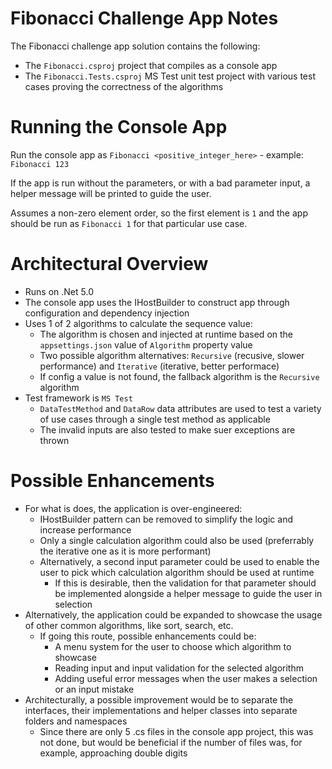 # Fibonacci Challenge App Notes

The Fibonacci challenge app solution contains the following:
- The `Fibonacci.csproj` project that compiles as a console app
- The `Fibonacci.Tests.csproj` MS Test unit test project with various test cases proving the correctness of the algorithms

# Running the Console App

Run the console app as `Fibonacci <positive_integer_here>` - example: `Fibonacci 123`

If the app is run without the parameters, or with a bad parameter input, a helper message will be printed to guide the user.

Assumes a non-zero element order, so the first element is `1` and the app should be run as `Fibonacci 1` for that particular use case.

# Architectural Overview

- Runs on .Net 5.0
- The console app uses the IHostBuilder to construct app through configuration and dependency injection
- Uses 1 of 2 algorithms to calculate the sequence value:
  - The algorithm is chosen and injected at runtime based on the `appsettings.json` value of `Algorithm` property value
  - Two possible algorithm alternatives: `Recursive` (recusive, slower performance) and `Iterative` (iterative, better performace)
  - If config a value is not found, the fallback algorithm is the `Recursive` algorithm
- Test framework is `MS Test`
  - `DataTestMethod` and `DataRow` data attributes are used to test a variety of use cases through a single test method as applicable
  - The invalid inputs are also tested to make suer exceptions are thrown

# Possible Enhancements
- For what is does, the application is over-engineered:
  - IHostBuilder pattern can be removed to simplify the logic and increase performance
  - Only a single calculation algorithm could also be used (preferrably the iterative one as it is more performant)
  - Alternatively, a second input parameter could be used to enable the user to pick which calculation algorithm should be used at runtime
    - If this is desirable, then the validation for that parameter should be implemented alongside a helper message to guide the user in selection
- Alternatively, the application could be expanded to showcase the usage of other common algorithms, like sort, search, etc.
  - If going this route, possible enhancements could be:
    - A menu system for the user to choose which algorithm to showcase
    - Reading input and input validation for the selected algorithm
    - Adding useful error messages when the user makes a selection or an input mistake
- Architecturally, a possible improvement would be to separate the interfaces, their implementations and helper classes into separate folders and namespaces
  - Since there are only 5 .cs files in the console app project, this was not done, but would be beneficial if the number of files was, for example, approaching double digits